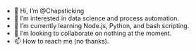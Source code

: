 - 👋 Hi, I’m @Chapsticking
- 👀 I’m interested in data science and process automation.
- 🌱 I’m currently learning Node.js, Python, and bash scripting.
- 💞️ I’m looking to collaborate on nothing at the moment.
- 📫 How to reach me (no thanks).

<!---
Chapsticking/Chapsticking is a ✨ special ✨ repository because its `README.md` (this file) appears on your GitHub profile.
You can click the Preview link to take a look at your changes.
--->
